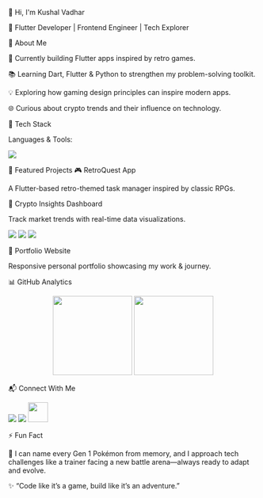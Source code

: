 👋 Hi, I'm Kushal Vadhar

🎯 Flutter Developer | Frontend Engineer | Tech Explorer

🌟 About Me

🔭 Currently building Flutter apps inspired by retro games.

📚 Learning Dart, Flutter & Python to strengthen my problem-solving toolkit.

💡 Exploring how gaming design principles can inspire modern apps.

🌐 Curious about crypto trends and their influence on technology.

🚀 Tech Stack

Languages & Tools:

<p align="left"> <img src="https://skillicons.dev/icons?i=dart,flutter,python,html,css,js,git,github,vscode,figma" /> </p>
📌 Featured Projects
🎮 RetroQuest App

A Flutter-based retro-themed task manager inspired by classic RPGs.

💸 Crypto Insights Dashboard

Track market trends with real-time data visualizations.


<p align="left">
  <img src="https://img.shields.io/badge/BTC-Loading-orange?logo=bitcoin" />
  <img src="https://img.shields.io/badge/ETH-Loading-blue?logo=ethereum" />
  <img src="https://img.shields.io/badge/XAU-Loading-yellow?logo=gold" />
</p>


📂 Portfolio Website

Responsive personal portfolio showcasing my work & journey.

📊 GitHub Analytics
<p align="center"> <img src="https://github-readme-stats.vercel.app/api?username=KushalVadhar&count_private=true&show_icons=true&theme=radical&bg_color=000000&border_radius=20&title_color=FFD700&icon_color=FF4500&text_color=FFFFFF" height="160px"/> <img src="https://github-readme-stats.vercel.app/api/top-langs/?username=KushalVadhar&layout=compact&theme=radical&bg_color=000000&border_radius=20&title_color=FFD700&icon_color=FF4500&text_color=FFFFFF" height="160px"/> </p>
📬 Connect With Me
<p align="left">
  <a href="mailto:kushalvadhar@gmail.com"><img src="https://skillicons.dev/icons?i=gmail" /></a>
  <a href="https://www.linkedin.com/in/kushal-vadhar"><img src="https://skillicons.dev/icons?i=linkedin" /></a>
 <a href="https://x.com/kushalvadhar1">
  <img src="https://upload.wikimedia.org/wikipedia/commons/9/9e/X-logo_2023.svg" width="40" height="40"/>
</a>


</p>

⚡ Fun Fact

👾 I can name every Gen 1 Pokémon from memory, and I approach tech challenges like a trainer facing a new battle arena—always ready to adapt and evolve.

✨ “Code like it’s a game, build like it’s an adventure.”
